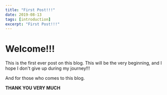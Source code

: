 ```yaml
---
title: "First Post!!!"
date: 2019-08-13
tags: [introduction]
excerpt: "First Post!!!"
---
```


# Welcome!!!
This is the first ever post on this blog. This will be the very beginning, and I hope I don't give up during my journey!!!

And for those who comes to this blog. 

**THANK YOU VERY MUCH**